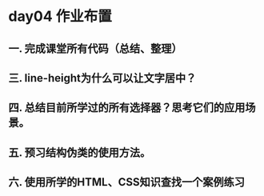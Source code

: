 # day04 作业布置

## 一. 完成课堂所有代码（总结、整理）



## 三. line-height为什么可以让文字居中？



## 四. 总结目前所学过的所有选择器？思考它们的应用场景。



## 五. 预习结构伪类的使用方法。



## 六. 使用所学的HTML、CSS知识查找一个案例练习





